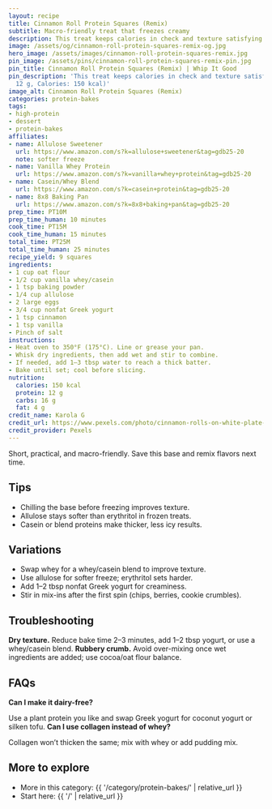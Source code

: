 ```yaml
---
layout: recipe
title: Cinnamon Roll Protein Squares (Remix)
subtitle: Macro-friendly treat that freezes creamy
description: This treat keeps calories in check and texture satisfying.
image: /assets/og/cinnamon-roll-protein-squares-remix-og.jpg
hero_image: /assets/images/cinnamon-roll-protein-squares-remix.jpg
pin_image: /assets/pins/cinnamon-roll-protein-squares-remix-pin.jpg
pin_title: Cinnamon Roll Protein Squares (Remix) | Whip It Good
pin_description: 'This treat keeps calories in check and texture satisfying. (Protein:
  12 g, Calories: 150 kcal)'
image_alt: Cinnamon Roll Protein Squares (Remix)
categories: protein-bakes
tags:
- high-protein
- dessert
- protein-bakes
affiliates:
- name: Allulose Sweetener
  url: https://www.amazon.com/s?k=allulose+sweetener&tag=gdb25-20
  note: softer freeze
- name: Vanilla Whey Protein
  url: https://www.amazon.com/s?k=vanilla+whey+protein&tag=gdb25-20
- name: Casein/Whey Blend
  url: https://www.amazon.com/s?k=casein+protein&tag=gdb25-20
- name: 8x8 Baking Pan
  url: https://www.amazon.com/s?k=8x8+baking+pan&tag=gdb25-20
prep_time: PT10M
prep_time_human: 10 minutes
cook_time: PT15M
cook_time_human: 15 minutes
total_time: PT25M
total_time_human: 25 minutes
recipe_yield: 9 squares
ingredients:
- 1 cup oat flour
- 1/2 cup vanilla whey/casein
- 1 tsp baking powder
- 1/4 cup allulose
- 2 large eggs
- 3/4 cup nonfat Greek yogurt
- 1 tsp cinnamon
- 1 tsp vanilla
- Pinch of salt
instructions:
- Heat oven to 350°F (175°C). Line or grease your pan.
- Whisk dry ingredients, then add wet and stir to combine.
- If needed, add 1–3 tbsp water to reach a thick batter.
- Bake until set; cool before slicing.
nutrition:
  calories: 150 kcal
  protein: 12 g
  carbs: 16 g
  fat: 4 g
credit_name: Karola G
credit_url: https://www.pexels.com/photo/cinnamon-rolls-on-white-plate-4047216/
credit_provider: Pexels
---
```

Short, practical, and macro-friendly. Save this base and remix flavors next time.

## Tips
- Chilling the base before freezing improves texture.
- Allulose stays softer than erythritol in frozen treats.
- Casein or blend proteins make thicker, less icy results.

## Variations
- Swap whey for a whey/casein blend to improve texture.
- Use allulose for softer freeze; erythritol sets harder.
- Add 1–2 tbsp nonfat Greek yogurt for creaminess.
- Stir in mix-ins after the first spin (chips, berries, cookie crumbles).

## Troubleshooting
**Dry texture.** Reduce bake time 2–3 minutes, add 1–2 tbsp yogurt, or use a whey/casein blend.
**Rubbery crumb.** Avoid over-mixing once wet ingredients are added; use cocoa/oat flour balance.

## FAQs
**Can I make it dairy-free?**

Use a plant protein you like and swap Greek yogurt for coconut yogurt or silken tofu.
**Can I use collagen instead of whey?**

Collagen won’t thicken the same; mix with whey or add pudding mix.

## More to explore
- More in this category: {{ '/category/protein-bakes/' | relative_url }}
- Start here: {{ '/' | relative_url }}
